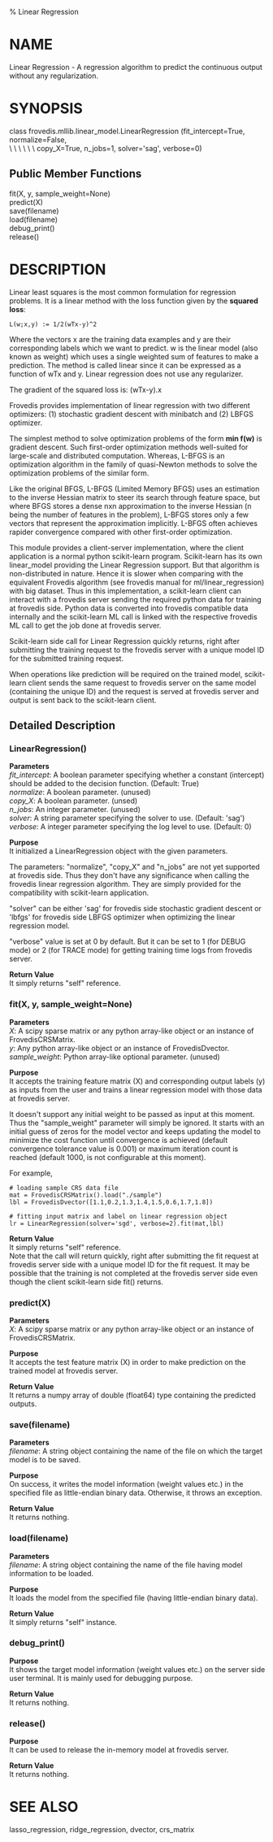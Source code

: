 % Linear Regression

# NAME

Linear Regression - A regression algorithm to predict 
the continuous output without any regularization.

# SYNOPSIS

class frovedis.mllib.linear_model.LinearRegression (fit_intercept=True, normalize=False,    
\  \ \  \  \  \ copy_X=True, n_jobs=1, solver='sag', verbose=0) 

## Public Member Functions

fit(X, y, sample_weight=None)   
predict(X)   
save(filename)   
load(filename)   
debug_print()   
release()   

# DESCRIPTION
Linear least squares is the most common formulation for regression problems. 
It is a linear method with the loss function given by the **squared loss**:

    L(w;x,y) := 1/2(wTx-y)^2

Where the vectors x are the training data examples and y are their corresponding 
labels which we want to predict. w is the linear model (also known as weight) 
which uses a single weighted sum of features to make a prediction. The method 
is called linear since it can be expressed as a function of wTx and y. Linear 
regression does not use any regularizer. 

The gradient of the squared loss is: (wTx-y).x   

Frovedis provides implementation of linear regression with two different 
optimizers: (1) stochastic gradient descent with minibatch and (2) LBFGS 
optimizer.

The simplest method to solve optimization problems of the form **min f(w)** 
is gradient descent. Such first-order optimization methods well-suited for 
large-scale and distributed computation. Whereas, L-BFGS is an optimization 
algorithm in the family of quasi-Newton methods to solve the optimization 
problems of the similar form. 

Like the original BFGS, L-BFGS (Limited Memory BFGS) uses an estimation to 
the inverse Hessian matrix to steer its search through feature space, 
but where BFGS stores a dense nxn approximation to the inverse Hessian 
(n being the number of features in the problem), L-BFGS stores only a few 
vectors that represent the approximation implicitly. L-BFGS often achieves 
rapider convergence compared with other first-order optimization.

This module provides a client-server implementation, where the client 
application is a normal python scikit-learn program. Scikit-learn has its own 
linear_model providing the Linear Regression support. But that algorithm is 
non-distributed in nature. Hence it is slower when comparing with 
the equivalent Frovedis algorithm (see frovedis manual for ml/linear_regression) with 
big dataset. Thus in this implementation, a scikit-learn client can interact with 
a frovedis server sending the required python data for training at frovedis side. 
Python data is converted into frovedis compatible data internally and the 
scikit-learn ML call is linked with the respective frovedis ML call to get the 
job done at frovedis server. 

Scikit-learn side call for Linear Regression quickly returns, 
right after submitting the training request to the frovedis server with a unique 
model ID for the submitted training request. 

When operations like prediction will be required on the trained model, scikit-learn 
client sends the same request to frovedis server on the same model 
(containing the unique ID) and the request is served at frovedis server and output 
is sent back to the scikit-learn client. 

## Detailed Description  

### LinearRegression()

__Parameters__   
_fit\_intercept_: A boolean parameter specifying whether a constant (intercept) 
should be added to the decision function. (Default: True)    
_normalize_: A boolean parameter. (unused)     
_copy\_X_: A boolean parameter. (unsed)      
_n\_jobs_: An integer parameter. (unused)    
_solver_: A string parameter specifying the solver to use. (Default: 'sag')    
_verbose_: A integer parameter specifying the log level to use. (Default: 0)   

__Purpose__    
It initialized a LinearRegression object with the given parameters.   

The parameters: "normalize", "copy_X" and "n_jobs" are not yet supported at 
frovedis side. Thus they don't have any significance when calling the frovedis 
linear regression algorithm. They are simply provided for the compatibility 
with scikit-learn application.    

"solver" can be either 'sag' for frovedis side stochastic gradient descent or 
'lbfgs' for frovedis side LBFGS optimizer when optimizing the linear regression 
model. 

"verbose" value is set at 0 by default.
But it can be set to 1 (for DEBUG mode) or 2 (for TRACE mode) for getting 
training time logs from frovedis server.   

__Return Value__    
It simply returns "self" reference. 

### fit(X, y, sample_weight=None)
__Parameters__   
_X_: A scipy sparse matrix or any python array-like object or an instance 
of FrovedisCRSMatrix.    
_y_: Any python array-like object or an instance of FrovedisDvector.     
_sample\_weight_: Python array-like optional parameter. (unused)   

__Purpose__    
It accepts the training feature matrix (X) and corresponding output labels (y) 
as inputs from the user and trains a linear regression model with those data 
at frovedis server. 

It doesn't support any initial weight to be passed as input at this moment. 
Thus the "sample_weight" parameter will simply be ignored. It starts with an 
initial guess of zeros for the model vector and keeps updating the model to 
minimize the cost function until convergence is achieved (default convergence 
tolerance value is 0.001) or maximum iteration count is reached (default 1000, 
is not configurable at this moment).  

For example,   

    # loading sample CRS data file
    mat = FrovedisCRSMatrix().load("./sample")
    lbl = FrovedisDvector([1.1,0.2,1.3,1.4,1.5,0.6,1.7,1.8])
    
    # fitting input matrix and label on linear regression object
    lr = LinearRegression(solver='sgd', verbose=2).fit(mat,lbl)

__Return Value__  
It simply returns "self" reference.   
Note that the call will return quickly, right after submitting the fit request 
at frovedis server side with a unique model ID for the fit request. It may be 
possible that the training is not completed at the frovedis server side even 
though the client scikit-learn side fit() returns. 

### predict(X)
__Parameters__   
_X_: A scipy sparse matrix or any python array-like object or an instance 
of FrovedisCRSMatrix.    

__Purpose__    
It accepts the test feature matrix (X) in order to make prediction on the 
trained model at frovedis server. 

__Return Value__  
It returns a numpy array of double (float64) type containing the predicted 
outputs. 

### save(filename)
__Parameters__   
_filename_: A string object containing the name of the file on which the target 
model is to be saved.    

__Purpose__    
On success, it writes the model information (weight values etc.) in the 
specified file as little-endian binary data. Otherwise, it throws an exception. 

__Return Value__  
It returns nothing.   

### load(filename)
__Parameters__   
_filename_: A string object containing the name of the file having model 
information to be loaded.   

__Purpose__    
It loads the model from the specified file (having little-endian binary data).

__Return Value__  
It simply returns "self" instance.   

### debug_print()

__Purpose__    
It shows the target model information (weight values etc.) on the server side 
user terminal. It is mainly used for debugging purpose.   

__Return Value__  
It returns nothing.   

### release()

__Purpose__    
It can be used to release the in-memory model at frovedis server. 

__Return Value__  
It returns nothing.   

# SEE ALSO  
lasso_regression, ridge_regression, dvector, crs_matrix      